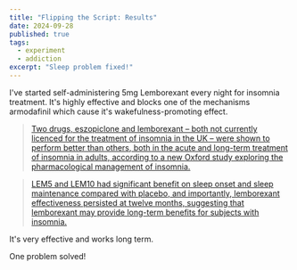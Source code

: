 ```yaml
---
title: "Flipping the Script: Results"
date: 2024-09-28
published: true
tags:
  - experiment
  - addiction
excerpt: "Sleep problem fixed!"
---
```


I've started self-administering 5mg Lemborexant every night for insomnia treatment. It's highly effective and blocks one of the mechanisms armodafinil which cause it's wakefulness-promoting effect.

> [Two drugs, eszopiclone and lemborexant – both not currently licenced for the treatment of insomnia in the UK – were shown to perform better than others, both in the acute and long-term treatment of insomnia in adults, according to a new Oxford study exploring the pharmacological management of insomnia.](https://www.ox.ac.uk/news/2022-07-15-new-study-evaluates-pharmacological-treatment-insomnia)

> [LEM5 and LEM10 had significant benefit on sleep onset and sleep maintenance compared with placebo, and importantly, lemborexant effectiveness persisted at twelve months, suggesting that lemborexant may provide long-term benefits for subjects with insomnia.](https://www.sciencedirect.com/science/article/pii/S1389945721000654)

It's very effective and works long term.

One problem solved!